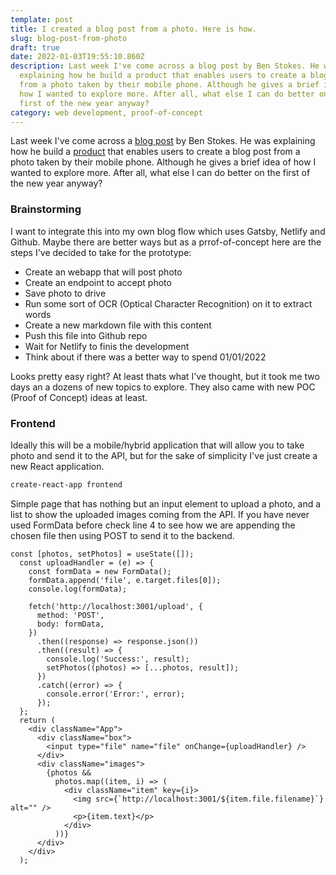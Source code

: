 ```yaml
---
template: post
title: I created a blog post from a photo. Here is how.
slug: blog-post-from-photo
draft: true
date: 2022-01-03T19:55:10.860Z
description: Last week I've come across a blog post by Ben Stokes. He was
  explaining how he build a product that enables users to create a blog post
  from a photo taken by their mobile phone. Although he gives a brief idea of
  how I wanted to explore more. After all, what else I can do better on the
  first of the new year anyway?
category: web development, proof-of-concept
---
```

Last week I've come across a [blog post](https://daily.tinyprojects.dev/paper_website) by Ben Stokes. He was explaining how he build a [product](https://paperwebsite.com/) that enables users to create a blog post from a photo taken by their mobile phone. Although he gives a brief idea of how I wanted to explore more. After all, what else I can do better on the first of the new year anyway?

### Brainstorming

I want to integrate this into my own blog flow which uses Gatsby, Netlify and Github. Maybe there are better ways but as a prrof-of-concept here are the steps I've decided to take for the prototype:

* Create an webapp that will post photo
* Create an endpoint to accept photo
* Save photo to drive
* Run some sort of OCR (Optical Character Recognition) on it to extract words
* Create a new markdown file with this content
* Push this file into Github repo
* Wait for Netlify to finis the development
* Think about if there was a better way to spend 01/01/2022

Looks pretty easy right? At least thats what I've thought, but it took me two days an a dozens of new topics to explore. They also came with new POC (Proof of Concept) ideas at least.

### Frontend

Ideally this will be a mobile/hybrid application that will allow you to take photo and send it to the API, but for the sake of simplicity I've just create a new React application.

```bash
create-react-app frontend
```

Simple page that has nothing but an input element to upload a photo, and a list to show the uploaded images coming from the API. If you have never used FormData before check line 4 to see how we are appending the chosen file then using POST to send it to the backend.

```js{4}
const [photos, setPhotos] = useState([]);
  const uploadHandler = (e) => {
    const formData = new FormData();
    formData.append('file', e.target.files[0]);
    console.log(formData);

    fetch('http://localhost:3001/upload', {
      method: 'POST',
      body: formData,
    })
      .then((response) => response.json())
      .then((result) => {
        console.log('Success:', result);
        setPhotos((photos) => [...photos, result]);
      })
      .catch((error) => {
        console.error('Error:', error);
      });
  };
  return (
    <div className="App">
      <div className="box">
        <input type="file" name="file" onChange={uploadHandler} />
      </div>
      <div className="images">
        {photos &&
          photos.map((item, i) => (
            <div className="item" key={i}>
              <img src={`http://localhost:3001/${item.file.filename}`} alt="" />
              <p>{item.text}</p>
            </div>
          ))}
      </div>
    </div>
  );
```


